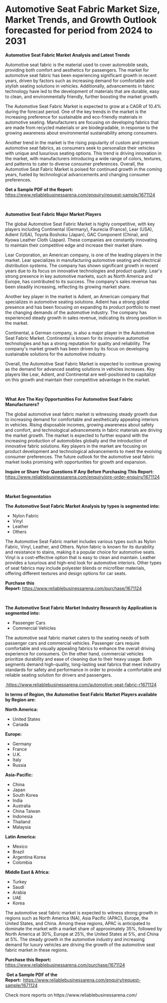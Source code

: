 <p><h1>Automotive Seat Fabric Market Size, Market Trends, and Growth Outlook forecasted for period from 2024 to 2031</h1></p><p><strong>Automotive Seat Fabric Market Analysis and Latest Trends</strong></p>
<p><p>Automotive seat fabric is the material used to cover automobile seats, providing both comfort and aesthetics for passengers. The market for automotive seat fabric has been experiencing significant growth in recent years, driven by factors such as increasing demand for comfortable and stylish seating solutions in vehicles. Additionally, advancements in fabric technology have led to the development of materials that are durable, easy to clean, and environmentally friendly, further boosting the market growth.</p><p>The Automotive Seat Fabric Market is expected to grow at a CAGR of 10.4% during the forecast period. One of the key trends in the market is the increasing preference for sustainable and eco-friendly materials in automotive seating. Manufacturers are focusing on developing fabrics that are made from recycled materials or are biodegradable, in response to the growing awareness about environmental sustainability among consumers.</p><p>Another trend in the market is the rising popularity of custom and premium automotive seat fabrics, as consumers seek to personalize their vehicles with unique and luxurious seating options. This trend is driving innovation in the market, with manufacturers introducing a wide range of colors, textures, and patterns to cater to diverse consumer preferences. Overall, the Automotive Seat Fabric Market is poised for continued growth in the coming years, fueled by technological advancements and changing consumer preferences.</p></p>
<p><strong>Get a Sample PDF of the Report:&nbsp;</strong> <a href="https://www.reliablebusinessarena.com/enquiry/request-sample/1671124">https://www.reliablebusinessarena.com/enquiry/request-sample/1671124</a></p>
<p>&nbsp;</p>
<p><strong>Automotive Seat Fabric Major Market Players</strong></p>
<p><p>The global Automotive Seat Fabric Market is highly competitive, with key players including Continental (Germany), Faurecia (France), Lear (USA), Adient (USA), Toyota Boshoku (Japan), GAC Component (China), and Kyowa Leather Cloth (Japan). These companies are constantly innovating to maintain their competitive edge and increase their market share.</p><p>Lear Corporation, an American company, is one of the leading players in the market. Lear specializes in manufacturing automotive seating and electrical distribution systems. The company has shown significant growth in recent years due to its focus on innovative technologies and product quality. Lear's strong presence in key automotive markets, such as North America and Europe, has contributed to its success. The company's sales revenue has been steadily increasing, reflecting its growing market share.</p><p>Another key player in the market is Adient, an American company that specializes in automotive seating solutions. Adient has a strong global presence and has been focusing on expanding its product portfolio to meet the changing demands of the automotive industry. The company has experienced steady growth in sales revenue, indicating its strong position in the market.</p><p>Continental, a German company, is also a major player in the Automotive Seat Fabric Market. Continental is known for its innovative automotive technologies and has a strong reputation for quality and reliability. The company's market growth has been driven by its focus on developing sustainable solutions for the automotive industry.</p><p>Overall, the Automotive Seat Fabric Market is expected to continue growing as the demand for advanced seating solutions in vehicles increases. Key players like Lear, Adient, and Continental are well-positioned to capitalize on this growth and maintain their competitive advantage in the market.</p></p>
<p>&nbsp;</p>
<p><strong>What Are The Key Opportunities For Automotive Seat Fabric Manufacturers?</strong></p>
<p><p>The global automotive seat fabric market is witnessing steady growth due to increasing demand for comfortable and aesthetically appealing interiors in vehicles. Rising disposable incomes, growing awareness about safety and comfort, and technological advancements in fabric materials are driving the market growth. The market is expected to further expand with the increasing production of automobiles globally and the introduction of innovative fabric solutions. Key players in the market are focusing on product development and technological advancements to meet the evolving consumer preferences. The future outlook for the automotive seat fabric market looks promising with opportunities for growth and expansion.</p></p>
<p><strong>Inquire or Share Your Questions If Any Before Purchasing This Report:</strong> <a href="https://www.reliablebusinessarena.com/enquiry/pre-order-enquiry/1671124">https://www.reliablebusinessarena.com/enquiry/pre-order-enquiry/1671124</a></p>
<p>&nbsp;</p>
<p><strong>Market Segmentation</strong></p>
<p><strong>The Automotive Seat Fabric Market Analysis by types is segmented into:</strong></p>
<p><ul><li>Nylon Fabric</li><li>Vinyl</li><li>Leather</li><li>Others</li></ul></p>
<p><p>The Automotive Seat Fabric market includes various types such as Nylon Fabric, Vinyl, Leather, and Others. Nylon fabric is known for its durability and resistance to stains, making it a popular choice for automotive seats. Vinyl is a cost-effective option that is easy to clean and maintain. Leather provides a luxurious and high-end look for automotive interiors. Other types of seat fabrics may include polyester blends or microfiber materials, offering different textures and design options for car seats.</p></p>
<p><strong>Purchase this Report:&nbsp;</strong><a href="https://www.reliablebusinessarena.com/purchase/1671124">https://www.reliablebusinessarena.com/purchase/1671124</a></p>
<p>&nbsp;</p>
<p><strong>The Automotive Seat Fabric Market Industry Research by Application is segmented into:</strong></p>
<p><ul><li>Passenger Cars</li><li>Commercial Vehicles</li></ul></p>
<p><p>The automotive seat fabric market caters to the seating needs of both passenger cars and commercial vehicles. Passenger cars require comfortable and visually appealing fabrics to enhance the overall driving experience for consumers. On the other hand, commercial vehicles prioritize durability and ease of cleaning due to their heavy usage. Both segments demand high-quality, long-lasting seat fabrics that meet industry standards for safety and performance in order to provide a comfortable and reliable seating solution for drivers and passengers.</p></p>
<p><a href="https://www.reliablebusinessarena.com/automotive-seat-fabric-r1671124">&nbsp;https://www.reliablebusinessarena.com/automotive-seat-fabric-r1671124</a></p>
<p><strong>In terms of Region, the Automotive Seat Fabric Market Players available by Region are:</strong></p>
<p>
    <p> <strong> North America: </strong>
        <ul>
            <li>United States</li>
            <li>Canada</li>
        </ul>
        </p> 
    <p> <strong> Europe: </strong>
        <ul>
            <li>Germany</li>
            <li>France</li>
            <li>U.K.</li>
            <li>Italy</li>
            <li>Russia</li>
        </ul>
        </p> 
    <p> <strong> Asia-Pacific: </strong>
        <ul>
            <li>China</li>
            <li>Japan</li>
            <li>South Korea</li>
            <li>India</li>
            <li>Australia</li>
            <li>China Taiwan</li>
            <li>Indonesia</li>
            <li>Thailand</li>
            <li>Malaysia</li>
        </ul>
        </p> 
    <p> <strong> Latin America: </strong>
        <ul>
            <li>Mexico</li>
            <li>Brazil</li>
            <li>Argentina Korea</li>
            <li>Colombia</li>
        </ul>
        </p> 
    <p> <strong> Middle East & Africa: </strong>
        <ul>
            <li>Turkey</li>
            <li>Saudi</li>
            <li>Arabia</li>
            <li>UAE</li>
            <li>Korea</li>
        </ul>
    </p>
    </p>
<p><p>The automotive seat fabric market is expected to witness strong growth in regions such as North America (NA), Asia Pacific (APAC), Europe, the United States, and China. Among these regions, APAC is anticipated to dominate the market with a market share of approximately 35%, followed by North America at 30%, Europe at 25%, the United States at 5%, and China at 5%. The steady growth in the automotive industry and increasing demand for luxury vehicles are driving the growth of the automotive seat fabric market in these regions.</p></p>
<p><strong>Purchase this Report: </strong><a href="https://www.reliablebusinessarena.com/purchase/1671124">https://www.reliablebusinessarena.com/purchase/1671124</a></p>
<p>&nbsp;<strong>Get a Sample PDF of the Report:&nbsp;&nbsp;</strong><a href="https://www.reliablebusinessarena.com/enquiry/request-sample/1671124">https://www.reliablebusinessarena.com/enquiry/request-sample/1671124</a></p>
<p><strong></strong></p>
<p>Check more reports on https://www.reliablebusinessarena.com/</p>